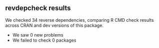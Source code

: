 ## revdepcheck results

We checked 34 reverse dependencies, comparing R CMD check results across CRAN and dev versions of this package.

 * We saw 0 new problems
 * We failed to check 0 packages

